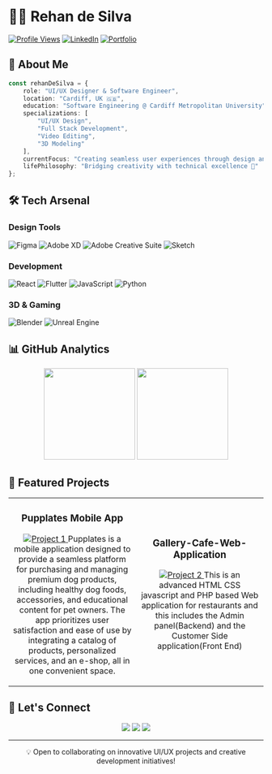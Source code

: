# 👨‍💻 Rehan de Silva

[![Profile Views](https://komarev.com/ghpvc/?username=rehandesilva21&color=blueviolet)](https://github.com/rehandesilva21)
[![LinkedIn](https://img.shields.io/badge/LinkedIn-Connect-blue?style=flat&logo=linkedin)](https://www.linkedin.com/in/rehan-de-silva-692678218?originalSubdomain=lk)
[![Portfolio](https://img.shields.io/badge/Portfolio-Visit-success?style=flat&logo=safari)](Your-Portfolio-URL)

## 🎯 About Me

```typescript
const rehanDeSilva = {
    role: "UI/UX Designer & Software Engineer",
    location: "Cardiff, UK 🇬🇧",
    education: "Software Engineering @ Cardiff Metropolitan University",
    specializations: [
        "UI/UX Design",
        "Full Stack Development",
        "Video Editing",
        "3D Modeling"
    ],
    currentFocus: "Creating seamless user experiences through design and code",
    lifePhilosophy: "Bridging creativity with technical excellence 🚀"
};
```

## 🛠️ Tech Arsenal

### Design Tools
![Figma](https://img.shields.io/badge/Figma-F24E1E?style=for-the-badge&logo=figma&logoColor=white)
![Adobe XD](https://img.shields.io/badge/Adobe%20XD-470137?style=for-the-badge&logo=Adobe%20XD&logoColor=#FF61F6)
![Adobe Creative Suite](https://img.shields.io/badge/Adobe%20Creative%20Suite-DA1F26?style=for-the-badge&logo=adobe&logoColor=white)
![Sketch](https://img.shields.io/badge/Sketch-FFB387?style=for-the-badge&logo=sketch&logoColor=black)

### Development
![React](https://img.shields.io/badge/React-20232A?style=for-the-badge&logo=react&logoColor=61DAFB)
![Flutter](https://img.shields.io/badge/Flutter-02569B?style=for-the-badge&logo=flutter&logoColor=white)
![JavaScript](https://img.shields.io/badge/JavaScript-F7DF1E?style=for-the-badge&logo=javascript&logoColor=black)
![Python](https://img.shields.io/badge/Python-3776AB?style=for-the-badge&logo=python&logoColor=white)

### 3D & Gaming
![Blender](https://img.shields.io/badge/Blender-F5792A?style=for-the-badge&logo=blender&logoColor=white)
![Unreal Engine](https://img.shields.io/badge/Unreal%20Engine-313131?style=for-the-badge&logo=unreal-engine&logoColor=white)

## 📊 GitHub Analytics

<p align="center">
  <img height="180em" src="https://github-readme-stats.vercel.app/api?username=rehandesilva21&show_icons=true&theme=tokyonight"/>
  <img height="180em" src="https://github-readme-stats.vercel.app/api/top-langs/?username=rehandesilva21&layout=compact&theme=tokyonight"/>
</p>

## 🎨 Featured Projects

<table>
  <tr>
    <td width="50%">
      <h3 align="center">Pupplates Mobile App</h3>
      <p align="center">
        <a href="https://github.com/rehandesilva21/Puppaltes-Mobile-App" target="_blank">
          <img src="/api/placeholder/400/200" alt="Project 1"/>
        </a>
        <span align="center">Pupplates is a mobile application designed to provide a seamless platform for purchasing and managing premium dog products, including healthy dog foods, accessories, and educational content for pet owners. The app prioritizes user satisfaction and ease of use by integrating a catalog of products, personalized services, and an e-shop, all in one convenient space.

</span>
      </p>
    </td>
    <td width="50%">
      <h3 align="center">Gallery-Cafe-Web-Application</h3>
      <p align="center">
        <a href="https://github.com/rehandesilva21/Gallery-Cafe-Web-Application" target="_blank">
          <img src="/api/placeholder/400/200" alt="Project 2"/>
        </a>
        <span align="center">This is an advanced HTML CSS javascript and PHP based Web application for restaurants and this includes the Admin panel(Backend) and the Customer Side application(Front End)</span>
      </p>
    </td>
  </tr>
</table>

## 🤝 Let's Connect

<p align="center">
  <a href="your-linkedin-url"><img src="https://img.shields.io/badge/linkedin-%230077B5.svg?&style=for-the-badge&logo=linkedin&logoColor=white"/></a>
  <a href="your-twitter-url"><img src="https://img.shields.io/badge/Twitter-1DA1F2?style=for-the-badge&logo=twitter&logoColor=white"/></a>
  <a href="mailto:your.email@domain.com"><img src="https://img.shields.io/badge/Email-D14836?style=for-the-badge&logo=gmail&logoColor=white"/></a>
</p>

---

<p align="center">💡 Open to collaborating on innovative UI/UX projects and creative development initiatives!</p>

